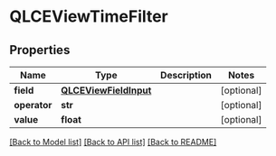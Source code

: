 # QLCEViewTimeFilter

## Properties
Name | Type | Description | Notes
------------ | ------------- | ------------- | -------------
**field** | [**QLCEViewFieldInput**](QLCEViewFieldInput.md) |  | [optional] 
**operator** | **str** |  | [optional] 
**value** | **float** |  | [optional] 

[[Back to Model list]](../README.md#documentation-for-models) [[Back to API list]](../README.md#documentation-for-api-endpoints) [[Back to README]](../README.md)

